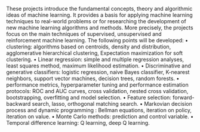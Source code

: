 These projects introduce the fundamental concepts, theory and algorithmic ideas of machine learning. It provides a basis for applying machine learning techniques to real-world problems or for researching the development of new machine learning algorithms and methods. More precisely, the projects focus
on the main techniques of supervised, unsupervised and reinforcement machine learning. The following points will be developed:
• clustering: algorithms based on centroids, density and distribution, agglomerative hierarchical clustering,
Expectation maximization for soft clustering.
• Linear regression: simple and multiple regression analyses,
least squares method, maximum likelihood estimation.
• Discriminative and generative classifiers: logistic regression, naive Bayes classifier, K-nearest neighbors, support vector machines, decision trees, random forests.
• performance metrics, hyperparameter tuning and
performance estimation protocols: ROC and AUC curves,
cross validation, nested cross validation, bootstrapping,
overfitting and model selection.
• Feature selection: forward-backward search, lasso,
orthogonal matching search.
• Markovian decision process and dynamic programming
: Bellman equations, iteration on policy, iteration on
value.
• Monte Carlo methods: prediction and control variable.
• Temporal difference learning: Q learning, deep Q learning.

